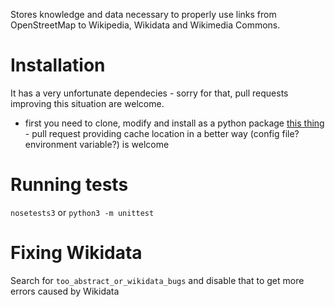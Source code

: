 Stores knowledge and data necessary to properly use links from OpenStreetMap to Wikipedia, Wikidata and Wikimedia Commons.

# Installation

It has a very unfortunate dependecies - sorry for that, pull requests improving this situation are welcome.

- first you need to clone, modify and install as a python package [this thing](https://codeberg.org/matkoniecz/osm_handling_config) - pull request providing cache location in a better way (config file? environment variable?) is welcome

# Running tests

```nosetests3``` or ```python3 -m unittest```

# Fixing Wikidata

Search for `too_abstract_or_wikidata_bugs` and disable that to get more errors caused by Wikidata
